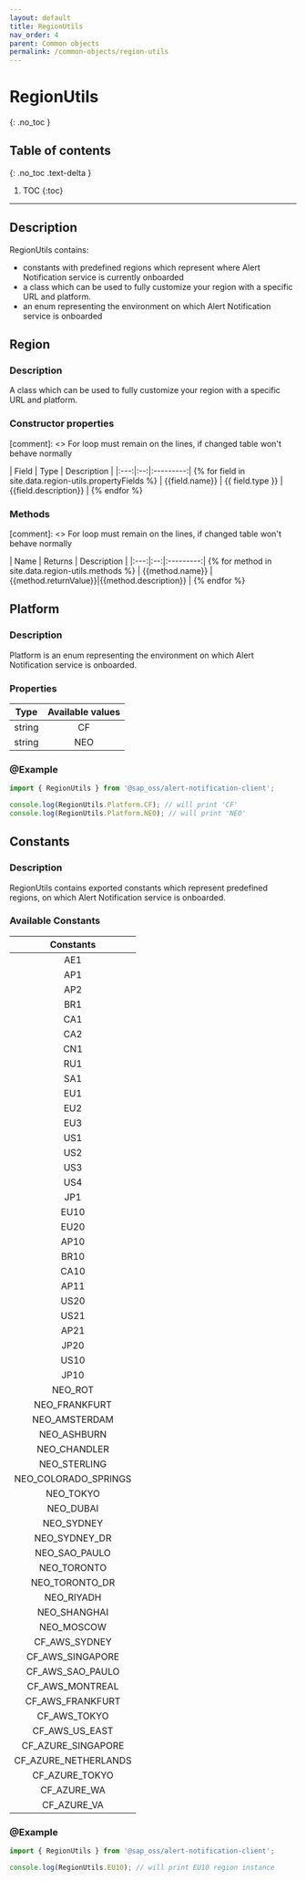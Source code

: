 ```yaml
---
layout: default
title: RegionUtils
nav_order: 4
parent: Common objects
permalink: /common-objects/region-utils
---
```


# RegionUtils
{: .no_toc }

## Table of contents
{: .no_toc .text-delta }

1. TOC
{:toc}

---

## Description

RegionUtils contains:
* constants with predefined regions which represent where Alert Notification service is currently onboarded
* a class which can be used to fully customize your region with a specific URL and platform.
* an enum representing the environment on which Alert Notification service is onboarded

## Region

### Description

A class which can be used to fully customize your region with a specific URL and platform.

### Constructor properties

[comment]: <> For loop must remain on the lines, if changed table won't behave normally

| Field | Type | Description |
|:---:|:--:|:---------:| {% for field in site.data.region-utils.propertyFields %}
| {{field.name}} | {{ field.type }} | {{field.description}} | {% endfor %}

### Methods

[comment]: <> For loop must remain on the lines, if changed table won't behave normally

| Name | Returns | Description |
|:---:|:--:|:---------:| {% for method in site.data.region-utils.methods %}
| {{method.name}} | {{method.returnValue}}|{{method.description}} | {% endfor %}

## Platform

### Description

Platform is an enum representing the environment on which Alert Notification service is onboarded.

### Properties

| Type  | Available values |
|:-----:|:----------------:|
|string |        CF        |
|string |        NEO       |

### @Example

```js
import { RegionUtils } from '@sap_oss/alert-notification-client';

console.log(RegionUtils.Platform.CF); // will print 'CF'
console.log(RegionUtils.Platform.NEO); // will print 'NEO'
```

## Constants

### Description

RegionUtils contains exported constants which represent predefined regions, on which Alert Notification service is onboarded.

### Available Constants

| Constants |
|:---------:|
|    AE1    |
|    AP1    |
|    AP2    |
|    BR1    |
|    CA1    |
|    CA2    |
|    CN1    |
|    RU1    |
|    SA1    |
|    EU1    |
|    EU2    |
|    EU3    |
|    US1    |
|    US2    |
|    US3    |
|    US4    |
|    JP1    |
|    EU10   |
|    EU20   |
|    AP10   |
|    BR10   |
|    CA10   |
|    AP11   |
|    US20   |
|    US21   |
|    AP21   |
|    JP20   |
|    US10   |
|    JP10   |
|   NEO_ROT |
| NEO_FRANKFURT |
| NEO_AMSTERDAM |
| NEO_ASHBURN   |
| NEO_CHANDLER  |
| NEO_STERLING  |
| NEO_COLORADO_SPRINGS |
| NEO_TOKYO |
| NEO_DUBAI |
| NEO_SYDNEY |
| NEO_SYDNEY_DR |
| NEO_SAO_PAULO |
| NEO_TORONTO |
| NEO_TORONTO_DR |
| NEO_RIYADH |
| NEO_SHANGHAI |
| NEO_MOSCOW |
| CF_AWS_SYDNEY |
| CF_AWS_SINGAPORE |
| CF_AWS_SAO_PAULO |
| CF_AWS_MONTREAL |
| CF_AWS_FRANKFURT |
| CF_AWS_TOKYO |
| CF_AWS_US_EAST |
| CF_AZURE_SINGAPORE |
| CF_AZURE_NETHERLANDS |
| CF_AZURE_TOKYO |
| CF_AZURE_WA |
| CF_AZURE_VA |

### @Example

```js
import { RegionUtils } from '@sap_oss/alert-notification-client';

console.log(RegionUtils.EU10); // will print EU10 region instance
```